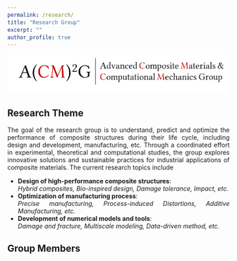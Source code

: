 ```yaml
---
permalink: /research/
title: "Research Group"
excerpt: ""
author_profile: true
---
```

<style> .aligncenter {text-align: center;} </style>
<style> body {text-align: justify} </style> <!-- Justify text. -->

<img src='/images/acm2g.png' width = "800"><br/>

## Research Theme
The goal of the research group is to understand, predict and optimize the performance of composite structures during their life cycle, including design and development, manufacturing, etc. Through a coordinated effort in experimental, theoretical and computational studies, the group explores innovative solutions and sustainable practices for industrial applications of composite materials. The current research topics include
- **Design of high-performance composite structures**: \
   *Hybrid composites, Bio-inspired design, Damage tolerance, Impact, etc.*
- **Optimization of manufacturing process**: \
  *Precise manufacturing, Process-induced Distortions, Additive Manufacturing, etc.*
- **Development of numerical models and tools**: \
  *Damage and fracture, Multiscale modeling, Data-driven method, etc.* 


## Group Members
